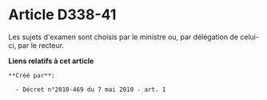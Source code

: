 # Article D338-41

Les sujets d'examen sont choisis par le ministre ou, par délégation de celui-ci, par le recteur.

**Liens relatifs à cet article**

	**Créé par**:

	  - Décret n°2010-469 du 7 mai 2010 - art. 1

